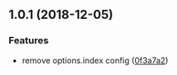## 1.0.1 (2018-12-05)


### Features

* remove options.index config ([0f3a7a2](https://github.com/yjh30/koa-history-api-fallback-middleware/commit/0f3a7a2))



